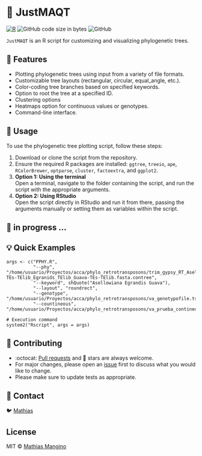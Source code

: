 # :tanabata_tree: JustMAQT

[![R](https://img.shields.io/badge/R-276DC3?style=for-the-badge&logo=R&logoColor=white&labelColor=101010)](https://www.r-project.org/about.html)
![GitHub code size in bytes](https://img.shields.io/github/languages/code-size/mathiashole/JustMAQT?style=for-the-badge&labelColor=101010&color=white)
![GitHub](https://img.shields.io/github/license/mathiashole/GScissors?color=%23179287&style=for-the-badge&logoColor=white&labelColor=101010)

`JustMAQT` is an R script for customizing and visualizing phylogenetic trees.

## :book: Features

-   Plotting phylogenetic trees using input from a variety of file formats.
-   Customizable tree layouts (rectangular, circular, equal_angle, etc.).
-   Color-coding tree branches based on specified keywords.
-   Option to root the tree at a specified ID.
-   Clustering options 
-   Heatmaps option for continuous values or genotypes.
-   Command-line interface.

## :wrench: Usage

To use the phylogenetic tree plotting script, follow these steps:

1. Download or clone the script from the repository.
2. Ensure the required R packages are installed: `ggtree`, `treeio`, `ape`, `RColorBrewer`, `optparse`, `cluster`, `factoextra`, and `ggplot2`.
3. **Option 1: Using the terminal**  
   Open a terminal, navigate to the folder containing the script, and run the script with the appropriate arguments.
4. **Option 2: Using RStudio**  
   Open the script directly in RStudio and run it from there, passing the arguments manually or setting them as variables within the script.

## :hammer: in progress ...

## :bulb: Quick Examples

```{r, eval = FALSE}
args <- c("PPHY.R",
          "--phy", "/home/usuario/Proyectos/acca/phylo_retrotransposons/trim_gypsy_RT_Asellowiana-TEs-TElib_Egranids_TElib_Guava-TEs-TElib.fasta.contree",
          "--keyword", shQuote("Asellowiana Egrandis Guava"),
          "--layout", "roundrect",
          "--genotype", "/home/usuario/Proyectos/acca/phylo_retrotransposons/va_genotypofile.tsv",
          "--countineous", "/home/usuario/Proyectos/acca/phylo_retrotransposons/va_prueba_contineous.tsv")

# Execution command
system2("Rscript", args = args)
```

## :sparkling_heart: Contributing

- :octocat: [Pull requests](https://github.com/mathiashole/JustMAQT/pulls) and :star2: stars are always welcome.
- For major changes, please open an [issue](https://github.com/mathiashole/JustMAQT/issues) first to discuss what you would like to change.
- Please make sure to update tests as appropriate.

## :mega: Contact

:bird: [Mathias](https://twitter.com/joaquinmangino)

## License
MIT &copy; [Mathias Mangino](https://github.com/mathiashole)